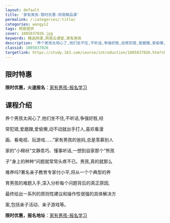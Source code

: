 ```yaml
---
layout: default
title: '家有男孩-限时优惠-网易精品课'
permalink: /:categories/:title/
categories: wangyi2
tags: 网易提供
cover: 1005837026.jpg
keywords: 精选网课,网易云课堂,家有男孩
description: '养个男孩太闹心了,他们坐不住,不听话,争强好胜,经常犯错,爱磨蹭,爱偷懒,动不动就出手打人,喜欢看漫画、看电视、玩游戏…'
classid: 1005837026
targetlink: https://study.163.com/course/introduction/1005837026.htm?share=1&shareId=1025206652&utm_campaign=share&utm_medium=iphoneShare&utm_source=&utm_u=1025206652
---
```


## 限时特惠

**限时优惠，火速报名**：[家有男孩-报名学习](https://study.163.com/course/introduction/1005837026.htm?share=1&shareId=1025206652&utm_campaign=share&utm_medium=iphoneShare&utm_source=&utm_u=1025206652)

## 课程介绍

养个男孩太闹心了,他们坐不住,不听话,争强好胜,经

常犯错,爱磨蹭,爱偷懒,动不动就出手打人,喜欢看漫

画、看电视、玩游戏……”家有男孩的爸妈,总是羡慕别人

家的"小棉袄"文静乖巧、懂事听话,一想到自家那个“熊孩

子"身上的种种“问题就常常头疼不已。男孩,真的就那么

难养吗?著名亲子教育专家付小平,将从一个个典型的养

育男孩的难题入手,深入分析每个问题背后的真正原因,

最终给出一系列的原则性建议和操作性很强的具体解决方

案,包括亲子活动、亲子游戏等。

**限时优惠，报名地址**：[家有男孩-报名学习](https://study.163.com/course/introduction/1005837026.htm?share=1&shareId=1025206652&utm_campaign=share&utm_medium=iphoneShare&utm_source=&utm_u=1025206652)


